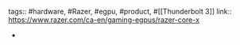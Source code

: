 ---
---

tags:: #hardware, #Razer, #egpu, #product, #[[Thunderbolt 3]]
link:: https://www.razer.com/ca-en/gaming-egpus/razer-core-x

-